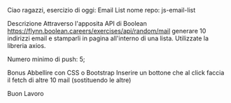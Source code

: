 Ciao ragazzi, esercizio di oggi: Email List
nome repo: js-email-list

Descrizione
Attraverso l'apposita API di Boolean https://flynn.boolean.careers/exercises/api/random/mail generare 10 indirizzi email e stamparli in pagina all'interno di una lista.
Utilizzate la libreria axios.

Numero minimo di push: 5;

Bonus
Abbellire con CSS o Bootstrap
Inserire un bottone che al click faccia il fetch di altre 10 mail (sostituendo le altre)

Buon Lavoro